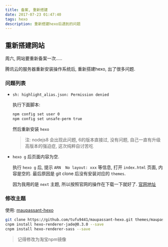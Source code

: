 ```yaml
---
title: 备案, 重新搭建
date: 2017-07-23 01:47:40
tags: hexo
description: 重新搭建hexo后遇到的问题
---
```


## 重新搭建网站


周六, 网站要重新备案一次.....

腾讯云的服务器重新安装操作系统后, 重新搭建hexo, 出了很多问题.

### 问题列表

* `sh: highlight_alias.json: Permission denied`

    执行下面脚本:
    
    ```sh
    npm config set user 0
    npm config set unsafe-perm true
    ```
    
    然后重新安装 `hexo`
    
    > 注: nodejs8 会出现此问题, 6的版本直接过, 没有问题, 自己一直有升级高版本的强迫症, 这次纯粹自讨苦吃
    

* `hexo g` 后页面内容为空.

    执行 `hexo g` 后, 提示 `ARN  No layout: xxx` 等信息, 打开 `index.html` 页面, 内容是空的. 最后原因是 git clone 后没有安装对应的 `themes`.
    
    因为我用的是 `next` 主题, 所以按照官网的操作在下载一下就好了. [官网地址](http://theme-next.iissnan.com/getting-started.html)
    
### 修改主题

使用: [maupassant-hexo](https://www.haomwei.com/technology/maupassant-hexo.html)

```sh
git clone https://github.com/tufu9441/maupassant-hexo.git themes/maupassant
cnpm install hexo-renderer-jade@0.3.0 --save
cnpm install hexo-renderer-sass --save
```

> 记得修改为淘宝npm镜像
    
    
    


